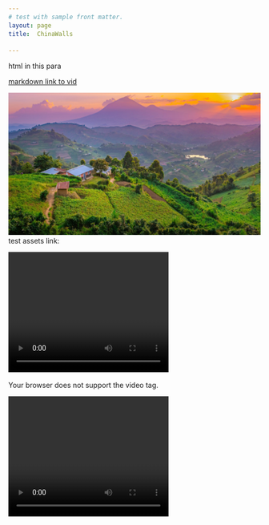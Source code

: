 ```yaml
---
# test with sample front matter.
layout: page
title:  ChinaWalls

---
```


<p>html in this para</p>




[markdown link to vid](images/ChinaCliffs2.MOV)



<img src="images/muhabura.jpg"> <br>
test assets link:


   <video width="320" height="240" controls
  source src="https://nswaswajim.github.io/lutembe/images/ChinaCliffs1.MOV" type="video/mp4">
  
  Your browser does not support the video tag.
</video>
<p></p>
   <video width="320" height="240" controls>
  source src="https://nswaswajim.github.io/lutembe/images/ChinaCliffs2.MOV" type="video/mp4">
  
  Your browser does not support the video tag.

Video from Pink Pillbox, Nanakulu, Apri 7  


   <video width="640" height="480" controls>
  <source src="https://nswaswajim.github.io/lutembe/images/IMG_0686.MOV" type="video/mp4">
  
  Your browser does not support the video tag.
</video>



![testimagesyntaxinmarkdn](images/muhabura.jpg)  


